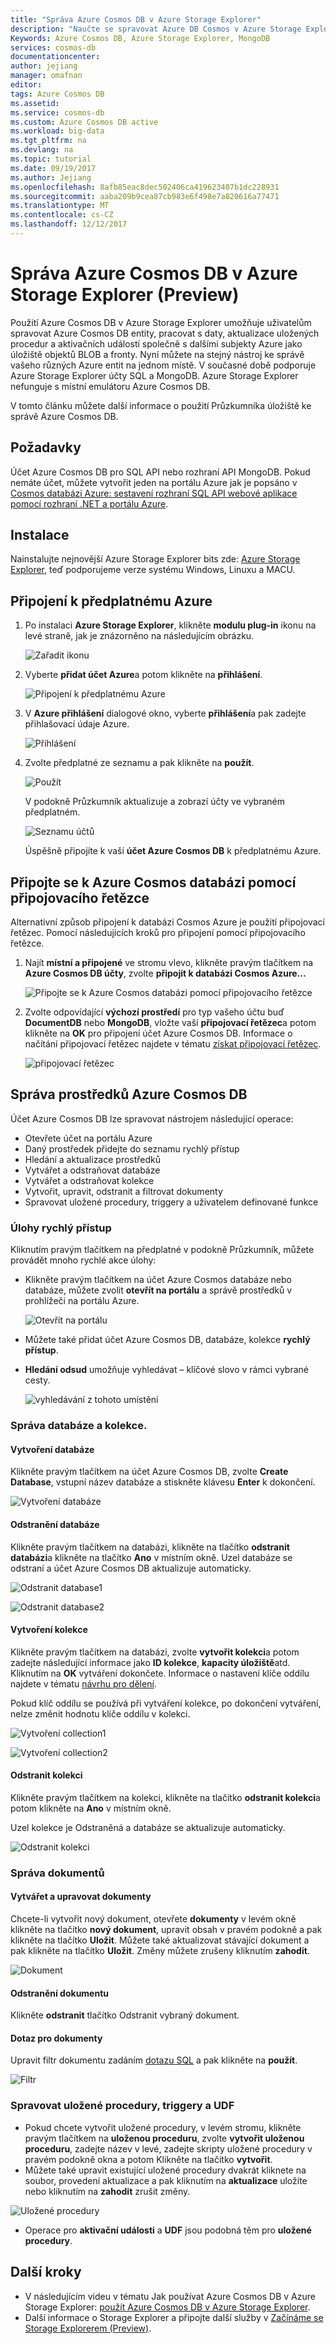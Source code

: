 ```yaml
---
title: "Správa Azure Cosmos DB v Azure Storage Explorer"
description: "Naučte se spravovat Azure DB Cosmos v Azure Storage Explorer."
Keywords: Azure Cosmos DB, Azure Storage Explorer, MongoDB
services: cosmos-db
documentationcenter: 
author: jejiang
manager: omafnan
editor: 
tags: Azure Cosmos DB
ms.assetid: 
ms.service: cosmos-db
ms.custom: Azure Cosmos DB active
ms.workload: big-data
ms.tgt_pltfrm: na
ms.devlang: na
ms.topic: tutorial
ms.date: 09/19/2017
ms.author: Jejiang
ms.openlocfilehash: 8afb85eac8dec502406ca419623407b1dc228931
ms.sourcegitcommit: aaba209b9cea87cb983e6f498e7a820616a77471
ms.translationtype: MT
ms.contentlocale: cs-CZ
ms.lasthandoff: 12/12/2017
---
```

# <a name="manage-azure-cosmos-db-in-azure-storage-explorer-preview"></a>Správa Azure Cosmos DB v Azure Storage Explorer (Preview)

Použití Azure Cosmos DB v Azure Storage Explorer umožňuje uživatelům spravovat Azure Cosmos DB entity, pracovat s daty, aktualizace uložených procedur a aktivačních událostí společně s dalšími subjekty Azure jako úložiště objektů BLOB a fronty. Nyní můžete na stejný nástroj ke správě vašeho různých Azure entit na jednom místě. V současné době podporuje Azure Storage Explorer účty SQL a MongoDB. Azure Storage Explorer nefunguje s místní emulátoru Azure Cosmos DB. 

V tomto článku můžete další informace o použití Průzkumníka úložiště ke správě Azure Cosmos DB.


## <a name="prerequisites"></a>Požadavky

Účet Azure Cosmos DB pro SQL API nebo rozhraní API MongoDB. Pokud nemáte účet, můžete vytvořit jeden na portálu Azure jak je popsáno v [Cosmos databázi Azure: sestavení rozhraní SQL API webové aplikace pomocí rozhraní .NET a portálu Azure](create-documentdb-dotnet.md).

## <a name="installation"></a>Instalace

Nainstalujte nejnovější Azure Storage Explorer bits zde: [Azure Storage Explorer](https://azure.microsoft.com/features/storage-explorer/), teď podporujeme verze systému Windows, Linuxu a MACU.

## <a name="connect-to-an-azure-subscription"></a>Připojení k předplatnému Azure

1. Po instalaci **Azure Storage Explorer**, klikněte **modulu plug-in** ikonu na levé straně, jak je znázorněno na následujícím obrázku.
       
   ![Zařadit ikonu](./media/tutorial-documentdb-and-mongodb-in-storage-explorer/plug-in-icon.png)
 
2. Vyberte **přidat účet Azure**a potom klikněte na **přihlášení**.

   ![Připojení k předplatnému Azure](./media/tutorial-documentdb-and-mongodb-in-storage-explorer/connect-to-azure-subscription.png)

2. V **Azure přihlášení** dialogové okno, vyberte **přihlášení**a pak zadejte přihlašovací údaje Azure.

    ![Přihlášení](./media/tutorial-documentdb-and-mongodb-in-storage-explorer/sign-in.png)

3. Zvolte předplatné ze seznamu a pak klikněte na **použít**.

    ![Použít](./media/tutorial-documentdb-and-mongodb-in-storage-explorer/apply-subscription.png)

    V podokně Průzkumník aktualizuje a zobrazí účty ve vybraném předplatném.

    ![Seznamu účtů](./media/tutorial-documentdb-and-mongodb-in-storage-explorer/account-list.png)

    Úspěšně připojíte k vaší **účet Azure Cosmos DB** k předplatnému Azure.

## <a name="connect-to-azure-cosmos-db-by-using-a-connection-string"></a>Připojte se k Azure Cosmos databázi pomocí připojovacího řetězce

Alternativní způsob připojení k databázi Cosmos Azure je použití připojovací řetězec. Pomocí následujících kroků pro připojení pomocí připojovacího řetězce.

1. Najít **místní a připojené** ve stromu vlevo, klikněte pravým tlačítkem na **Azure Cosmos DB účty**, zvolte **připojit k databázi Cosmos Azure...**

    ![Připojte se k Azure Cosmos databázi pomocí připojovacího řetězce](./media/tutorial-documentdb-and-mongodb-in-storage-explorer/connect-to-db-by-connection-string.png)

2. Zvolte odpovídající **výchozí prostředí** pro typ vašeho účtu buď **DocumentDB** nebo **MongoDB**, vložte vaší **připojovací řetězec**a potom klikněte na **OK** pro připojení účet Azure Cosmos DB. Informace o načítání připojovací řetězec najdete v tématu [získat připojovací řetězec](https://docs.microsoft.com/azure/cosmos-db/manage-account#get-the--connection-string).

    ![připojovací řetězec](./media/tutorial-documentdb-and-mongodb-in-storage-explorer/connection-string.png)

## <a name="azure-cosmos-db-resource-management"></a>Správa prostředků Azure Cosmos DB

Účet Azure Cosmos DB lze spravovat nástrojem následující operace:
* Otevřete účet na portálu Azure
* Daný prostředek přidejte do seznamu rychlý přístup
* Hledání a aktualizace prostředků
* Vytvářet a odstraňovat databáze
* Vytvářet a odstraňovat kolekce
* Vytvořit, upravit, odstranit a filtrovat dokumenty
* Spravovat uložené procedury, triggery a uživatelem definované funkce

### <a name="quick-access-tasks"></a>Úlohy rychlý přístup

Kliknutím pravým tlačítkem na předplatné v podokně Průzkumník, můžete provádět mnoho rychlé akce úlohy:

* Klikněte pravým tlačítkem na účet Azure Cosmos databáze nebo databáze, můžete zvolit **otevřít na portálu** a správě prostředků v prohlížeči na portálu Azure.

     ![Otevřít na portálu](./media/tutorial-documentdb-and-mongodb-in-storage-explorer/open-in-portal.png)

* Můžete také přidat účet Azure Cosmos DB, databáze, kolekce **rychlý přístup**.
* **Hledání odsud** umožňuje vyhledávat – klíčové slovo v rámci vybrané cesty.

    ![vyhledávání z tohoto umístění](./media/tutorial-documentdb-and-mongodb-in-storage-explorer/search-from-here.png) 

### <a name="database-and-collection-management"></a>Správa databáze a kolekce.
#### <a name="create-a-database"></a>Vytvoření databáze 
Klikněte pravým tlačítkem na účet Azure Cosmos DB, zvolte **Create Database**, vstupní název databáze a stiskněte klávesu **Enter** k dokončení.

![Vytvoření databáze](./media/tutorial-documentdb-and-mongodb-in-storage-explorer/create-database.png) 

#### <a name="delete-a-database"></a>Odstranění databáze
Klikněte pravým tlačítkem na databázi, klikněte na tlačítko **odstranit databázi**a klikněte na tlačítko **Ano** v místním okně. Uzel databáze se odstraní a účet Azure Cosmos DB aktualizuje automaticky.

![Odstranit database1](./media/tutorial-documentdb-and-mongodb-in-storage-explorer/delete-database1.png)  

![Odstranit database2](./media/tutorial-documentdb-and-mongodb-in-storage-explorer/delete-database2.png) 

#### <a name="create-a-collection"></a>Vytvoření kolekce
Klikněte pravým tlačítkem na databázi, zvolte **vytvořit kolekci**a potom zadejte následující informace jako **ID kolekce**, **kapacity úložiště**atd. Kliknutím na **OK** vytváření dokončete. Informace o nastavení klíče oddílu najdete v tématu [návrhu pro dělení](partition-data.md#designing-for-partitioning).

Pokud klíč oddílu se používá při vytváření kolekce, po dokončení vytváření, nelze změnit hodnotu klíče oddílu v kolekci.

![Vytvoření collection1](./media/tutorial-documentdb-and-mongodb-in-storage-explorer/create-collection.png)

![Vytvoření collection2](./media/tutorial-documentdb-and-mongodb-in-storage-explorer/create-collection2.png) 

#### <a name="delete-a-collection"></a>Odstranit kolekci
Klikněte pravým tlačítkem na kolekci, klikněte na tlačítko **odstranit kolekci**a potom klikněte na **Ano** v místním okně. 

Uzel kolekce je Odstraněná a databáze se aktualizuje automaticky.  

![Odstranit kolekci](./media/tutorial-documentdb-and-mongodb-in-storage-explorer/delete-collection.png) 

### <a name="document-management"></a>Správa dokumentů

#### <a name="create-and-modify-documents"></a>Vytvářet a upravovat dokumenty
Chcete-li vytvořit nový dokument, otevřete **dokumenty** v levém okně klikněte na tlačítko **nový dokument**, upravit obsah v pravém podokně a pak klikněte na tlačítko **Uložit**. Můžete také aktualizovat stávající dokument a pak klikněte na tlačítko **Uložit**. Změny můžete zrušeny kliknutím **zahodit**.

![Dokument](./media/tutorial-documentdb-and-mongodb-in-storage-explorer/document.png)

#### <a name="delete-a-document"></a>Odstranění dokumentu
Klikněte **odstranit** tlačítko Odstranit vybraný dokument.
#### <a name="query-for-documents"></a>Dotaz pro dokumenty
Upravit filtr dokumentu zadáním [dotazu SQL](documentdb-sql-query.md) a pak klikněte na **použít**.

![Filtr](./media/tutorial-documentdb-and-mongodb-in-storage-explorer/filter.png)

### <a name="manage-stored-procedures-triggers-and-udfs"></a>Spravovat uložené procedury, triggery a UDF
* Pokud chcete vytvořit uložené procedury, v levém stromu, klikněte pravým tlačítkem na **uloženou proceduru**, zvolte **vytvořit uloženou proceduru**, zadejte název v levé, zadejte skripty uložené procedury v pravém podokně okna a potom Klikněte na tlačítko **vytvořit**. 
* Můžete také upravit existující uložené procedury dvakrát kliknete na soubor, provedení aktualizace a pak kliknutím na **aktualizace** uložíte nebo kliknutím na **zahodit** zrušit změny.

![Uložené procedury](./media/tutorial-documentdb-and-mongodb-in-storage-explorer/stored-procedure.png)

* Operace pro **aktivační události** a **UDF** jsou podobná těm pro **uložené procedury**.

## <a name="next-steps"></a>Další kroky

* V následujícím videu v tématu Jak používat Azure Cosmos DB v Azure Storage Explorer: [použít Azure Cosmos DB v Azure Storage Explorer](https://www.youtube.com/watch?v=iNIbg1DLgWo&feature=youtu.be).
* Další informace o Storage Explorer a připojte další služby v [Začínáme se Storage Explorerem (Preview)](https://docs.microsoft.com/azure/vs-azure-tools-storage-manage-with-storage-explorer).

